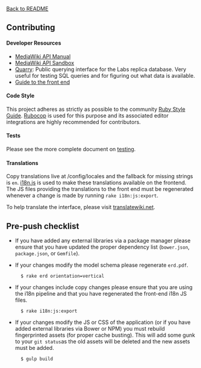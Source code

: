 [Back to README](../README.md)

## Contributing

#### Developer Resources

- [MediaWiki API Manual](https://www.mediawiki.org/wiki/Manual:Contents)
- [MediaWiki API Sandbox](https://en.wikipedia.org/wiki/Special%3aApiSandbox)
- [Quarry](http://quarry.wmflabs.org/): Public querying interface for the Labs replica database. Very useful for testing SQL queries and for figuring out what data is available.
- [Guide to the front end](frontend.md)

#### Code Style
This project adheres as strictly as possible to the community [Ruby Style Guide](https://github.com/bbatsov/ruby-style-guide). [Rubocop](https://github.com/bbatsov/rubocop) is used for this purpose and its associated editor integrations are highly recommended for contributors.

#### Tests
Please see the more complete document on [testing](testing.md).

#### Translations
Copy translations live at /config/locales and the fallback for missing strings is `en`. [i18n.js](https://github.com/fnando/i18n-js) is used to make these translations available on the frontend. The JS files providing the translations to the front end must be regenerated whenever a change is made by running `rake i18n:js:export`.

To help translate the interface, please visit [translatewiki.net](https://translatewiki.net/wiki/Translating:Wiki_Ed_Dashboard).

## Pre-push checklist
- If you have added any external libraries via a package manager please ensure that you have updated the proper dependency list (`bower.json`, `package.json`, or `Gemfile`).

- If your changes modify the model schema please regenerate `erd.pdf`.

		$ rake erd orientation=vertical
		
- If your changes include copy changes please ensure that you are using the i18n pipeline and that you have regenerated the front-end i18n JS files.

		$ rake i18n:js:export
	
- If your changes modify the JS or CSS of the application (or if you have added external libraries via Bower or NPM) you must rebuild fingerprinted assets (for proper cache busting). This will add some gunk to your `git status`as the old assets will be deleted and the new assets must be added.

		$ gulp build
